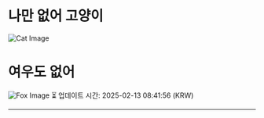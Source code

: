 
# 나만 없어 고양이

![Cat Image](https://cdn2.thecatapi.com/images/dhi.jpg)

# 여우도 없어
![Fox Image](https://randomfox.ca/images/7.jpg)
⏳ 업데이트 시간: 2025-02-13 08:41:56 (KRW)

---
